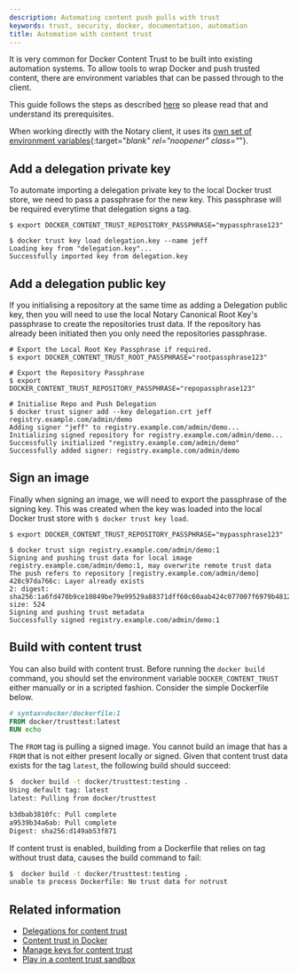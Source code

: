 ```yaml
---
description: Automating content push pulls with trust
keywords: trust, security, docker, documentation, automation
title: Automation with content trust
---
```


It is very common for Docker Content Trust to be built into existing automation
systems. To allow tools to wrap Docker and push trusted content, there are 
environment variables that can be passed through to the client. 

This guide follows the steps as described 
[here](index.md#signing-images-with-docker-content-trust) so please read 
that and understand its prerequisites. 

When working directly with the Notary client, it uses its [own set of environment variables](https://github.com/theupdateframework/notary/blob/master/docs/reference/client-config.md#environment-variables-optional){:target="_blank" rel="noopener" class="_"}.

## Add a delegation private key

To automate importing a delegation private key to the local Docker trust store, we 
need to pass a passphrase for the new key. This passphrase will be required 
everytime that delegation signs a tag. 

```
$ export DOCKER_CONTENT_TRUST_REPOSITORY_PASSPHRASE="mypassphrase123"

$ docker trust key load delegation.key --name jeff
Loading key from "delegation.key"...
Successfully imported key from delegation.key
```

## Add a delegation public key

If you initialising a repository at the same time as adding a Delegation
public key, then you will need to use the local Notary Canonical Root Key's 
passphrase to create the repositories trust data. If the repository has already 
been initiated then you only need the repositories passphrase. 

```
# Export the Local Root Key Passphrase if required.
$ export DOCKER_CONTENT_TRUST_ROOT_PASSPHRASE="rootpassphrase123"

# Export the Repository Passphrase
$ export DOCKER_CONTENT_TRUST_REPOSITORY_PASSPHRASE="repopassphrase123"

# Initialise Repo and Push Delegation
$ docker trust signer add --key delegation.crt jeff registry.example.com/admin/demo
Adding signer "jeff" to registry.example.com/admin/demo...
Initializing signed repository for registry.example.com/admin/demo...
Successfully initialized "registry.example.com/admin/demo"
Successfully added signer: registry.example.com/admin/demo
```

## Sign an image

Finally when signing an image, we will need to export the passphrase of the 
signing key. This was created when the key was loaded into the local Docker 
trust store with `$ docker trust key load`.

```
$ export DOCKER_CONTENT_TRUST_REPOSITORY_PASSPHRASE="mypassphrase123"

$ docker trust sign registry.example.com/admin/demo:1
Signing and pushing trust data for local image registry.example.com/admin/demo:1, may overwrite remote trust data
The push refers to repository [registry.example.com/admin/demo]
428c97da766c: Layer already exists
2: digest: sha256:1a6fd470b9ce10849be79e99529a88371dff60c60aab424c077007f6979b4812 size: 524
Signing and pushing trust metadata
Successfully signed registry.example.com/admin/demo:1
```

## Build with content trust

You can also build with content trust. Before running the `docker build` command, 
you should set the environment variable `DOCKER_CONTENT_TRUST` either manually or 
in a scripted fashion. Consider the simple Dockerfile below.

```dockerfile
# syntax=docker/dockerfile:1
FROM docker/trusttest:latest
RUN echo
```

The `FROM` tag is pulling a signed image. You cannot build an image that has a
`FROM` that is not either present locally or signed. Given that content trust
data exists for the tag `latest`, the following build should succeed:

```bash
$  docker build -t docker/trusttest:testing .
Using default tag: latest
latest: Pulling from docker/trusttest

b3dbab3810fc: Pull complete
a9539b34a6ab: Pull complete
Digest: sha256:d149ab53f871
```

If content trust is enabled, building from a Dockerfile that relies on tag 
without trust data, causes the build command to fail:

```bash
$  docker build -t docker/trusttest:testing .
unable to process Dockerfile: No trust data for notrust
```

## Related information

* [Delegations for content trust](trust_delegation.md)
* [Content trust in Docker](index.md)
* [Manage keys for content trust](trust_key_mng.md)
* [Play in a content trust sandbox](trust_sandbox.md)
